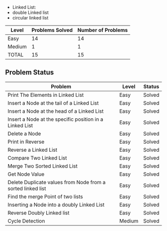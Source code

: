 - Linked List:
- double Linked list
- circular linked list

|Level|Problems Solved|Number of Problems|
|-----|---------------|------------------|
|Easy|14|14|
|Medium|1|1|
|TOTAL|15|15|


Problem Status
---
|Problem|Level|Status|
|-------|-----|------|
|Print The Elements in Linked List|Easy|Solved|
|Insert a Node at the tail of a Linked List|Easy|Solved|
|Insert a Node at the head of a Linked List|Easy|Solved|
|Insert a Node at the specific position in a Linked List|Easy|Solved|
|Delete a Node|Easy|Solved|
|Print in Reverse|Easy|Solved|
|Reverse a Linked List|Easy|Solved|
|Compare Two Linked List|Easy|Solved|
|Merge Two Sorted Linked List|Easy|Solved|
|Get Node Value|Easy|Solved|
|Delete Duplicate values from Node from a sorted linked list|Easy|Solved|
|Find the merge Point of two lists|Easy|Solved|
|Inserting a Node into a doubly Linked List|Easy|Solved|
|Reverse Doubly Linked list|Easy|Solved|
|Cycle Detection|Medium|Solved|
